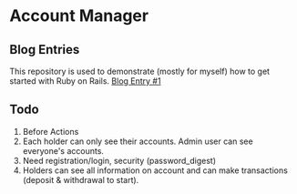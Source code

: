 # Account Manager

## Blog Entries
This repository is used to demonstrate (mostly for myself) how to get started with Ruby on Rails.
[Blog Entry #1](https://medium.com/@alex.henegar/ruby-on-rails-entry-1-database-setup-42918abbb88a)


## Todo

1. Before Actions
2. Each holder can only see their accounts. Admin user can see everyone's accounts.
3. Need registration/login, security (password_digest)
3. Holders can see all information on account and can make transactions (deposit & withdrawal to start).
